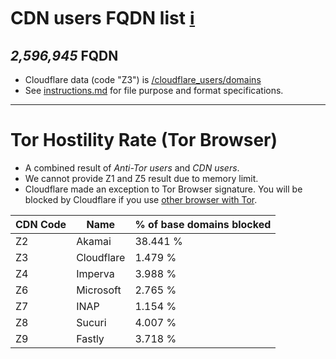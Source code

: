 # CDN users FQDN list [ℹ](https://ss.wodferndripvpe6ib4uz4rtngrnzichnirgn7t5x64gxcyroopbhsuqd.onion/ss/pct_zc.php)


[//]: # (do not edit me; start)

## *2,596,945* FQDN

[//]: # (do not edit me; end)


- Cloudflare data (code "Z3") is [/cloudflare_users/domains](../../cloudflare_users/domains)
- See [instructions.md](../../instructions.md) for file purpose and format specifications.

---

# Tor Hostility Rate (Tor Browser)

- A combined result of _Anti-Tor users_ and _CDN users_.
- We cannot provide Z1 and Z5 result due to memory limit.
- Cloudflare made an exception to Tor Browser signature. You will be blocked by Cloudflare if you use [other browser with Tor](../../README_ethics.md#user-content-browser-vendor-discrimination).

[//]: # (start; table / do not edit me; If necessary please create an issue first)

| CDN Code | Name | % of base domains blocked |
| -------- | -------- | -------- |
| Z2 | Akamai | 38.441 % |
| Z3 | Cloudflare | 1.479 % |
| Z4 | Imperva | 3.988 % |
| Z6 | Microsoft | 2.765 % |
| Z7 | INAP | 1.154 % |
| Z8 | Sucuri | 4.007 % |
| Z9 | Fastly | 3.718 % |

[//]: # (end; table)

